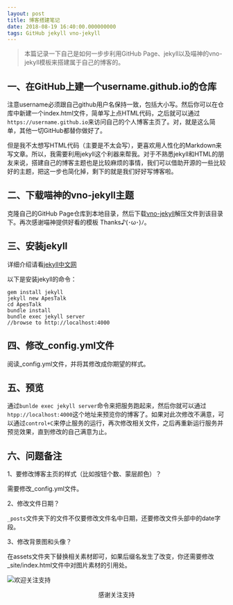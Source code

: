 ```yaml
---
layout: post
title: 博客搭建笔记
date: 2018-08-19 16:40:00.000000000
tags: GitHub jekyll vno-jekyll
---
```


> 本篇记录一下自己是如何一步步利用GitHub Page、jekyll以及喵神的vno-jekyll模板来搭建属于自己的博客的。

## 一、在GitHub上建一个username.github.io的仓库

注意username必须跟自己github用户名保持一致，包括大小写。然后你可以在仓库中新建一个index.html文件，简单写上点HTML代码，之后就可以通过``https://username.github.io``来访问自己的个人博客主页了。对，就是这么简单，其他一切GitHub都替你做好了。

但是我不太想写HTML代码（主要是不太会写），更喜欢用人性化的Markdown来写文章。所以，我需要利用jekyll这个利器来帮我。对于不熟悉jekyll和HTML的朋友来说，搭建自己的博客主题也是比较麻烦的事情，我们可以借助开源的一些比较好的主题，把这一步也简化掉，剩下的就是我们好好写博客啦。

## 二、下载喵神的vno-jekyll主题

克隆自己的GitHub Page仓库到本地目录，然后下载[vno-jekyll](https://github.com/onevcat/vno-jekyll)解压文件到该目录下。再次感谢喵神提供好看的模板 Thanks♪(･ω･)ﾉ。

## 三、安装jekyll

详细介绍请看[jekyll中文网](http://jekyllcn.com/)

以下是安装jekyll的命令：

```
gem install jekyll
jekyll new ApesTalk
cd ApesTalk
bundle install
bundle exec jekyll server
//browse to http://localhost:4000
```

## 四、修改_config.yml文件

阅读_config.yml文件，并将其修改成你期望的样式。

## 五、预览

通过``bunlde exec jekyll server``命令来把服务跑起来，然后你就可以通过``htpp://localhost:4000``这个地址来预览你的博客了。如果对此次修改不满意，可以通过``control+C``来停止服务的运行，再次修改相关文件，之后再重新运行服务并预览效果，直到修改的自己满意为止。


## 六、问题备注

1、要修改博客主页的样式（比如按钮个数、蒙层颜色）？

需要修改_config.yml文件。

2、修改文件日期？

``_posts``文件夹下的文件不仅要修改文件名中日期，还要修改文件头部中的date字段。


3、修改背景图和头像？

在assets文件夹下替换相关素材即可，如果后缀名发生了改变，你还需要修改_site/index.html文件中对图片素材的引用处。


![欢迎关注支持](https://apestalk.github.io/assets/BlogImages/wx.jpeg)
<center>感谢关注支持</center>
